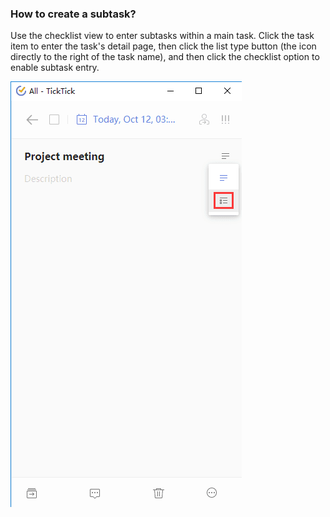 ### How to create a subtask?

Use the checklist view to enter subtasks within a main task. Click the task item to enter the task's detail page, then click the list type button (the icon directly to the right of the task name), and then click the checklist option to enable subtask entry.

![](../chrome插件/5.2/5.2.3.png)